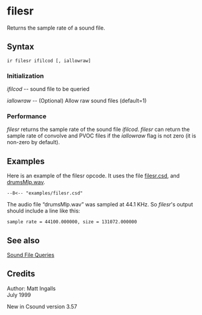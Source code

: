 <!--
id:filesr
category:Signal I/O:Soundfile Queries
-->
# filesr
Returns the sample rate of a sound file.

## Syntax
``` csound-orc
ir filesr ifilcod [, iallowraw]
```

### Initialization

_ifilcod_ -- sound file to be queried

_iallowraw_ -- (Optional) Allow raw sound files (default=1)

### Performance

_filesr_ returns the sample rate of the sound file _ifilcod_. _filesr_ can return the sample rate of convolve and PVOC files if the _iallowraw_ flag is not zero (it is non-zero by default).

## Examples

Here is an example of the filesr opcode. It uses the file [filesr.csd](../../examples/filesr.csd), and [drumsMlp.wav](../../examples/drumsMlp.wav).

``` csound-csd title="Example of the filesr opcode." linenums="1"
--8<-- "examples/filesr.csd"
```

The audio file &#8220;drumsMlp.wav&#8221; was sampled at 44.1 KHz. So _filesr_'s output should include a line like this:

```
sample rate = 44100.000000, size = 131072.000000
```

## See also

[Sound File Queries](../../sigio/queries)

## Credits

Author: Matt Ingalls<br>
July 1999<br>

New in Csound version 3.57
